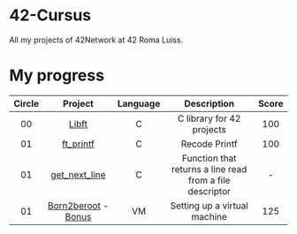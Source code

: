 # 42-Cursus
All my projects of 42Network at 42 Roma Luiss. 

# My progress
|Circle | Project | Language | Description | Score | 
|:-----:|:-------:|:--------:|:-----------:|:-----:|
|00| [Libft](https://github.com/KingFazzel/Libft) | C | C library for 42 projects | 100|
|01| [ft_printf](https://github.com/KingFazzel/ft_printf) | C | Recode Printf | 100 |
|01| [get_next_line](https://github.com/KingFazzel/Get_next_line) | C | Function that returns a line read from a file descriptor | - | 
|01| [Born2beroot](https://github.com/gemartin99/Born2beroot-Tutorial/blob/main/README_EN.md) - [Bonus](https://github.com/mcombeau/Born2beroot/blob/main/guide/bonus_debian.md)| VM | Setting up a virtual machine | 125 |
